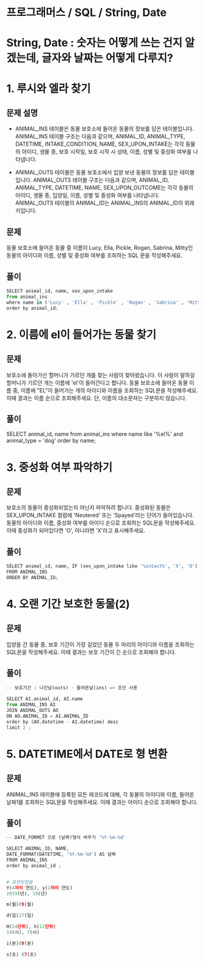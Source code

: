 # 프로그래머스 / SQL / String, Date

# String, Date : 숫자는 어떻게 쓰는 건지 알겠는데, 글자와 날짜는 어떻게 다루지?

# 1. 루시와 엘라 찾기
## 문제 설명

*  ANIMAL_INS 테이블은 동물 보호소에 들어온 동물의 정보를 담은 테이블입니다. ANIMAL_INS 테이블 구조는 다음과 같으며, ANIMAL_ID, ANIMAL_TYPE, DATETIME, INTAKE_CONDITION, NAME, SEX_UPON_INTAKE는 각각 동물의 아이디, 생물 종, 보호 시작일, 보호 시작 시 상태, 이름, 성별 및 중성화 여부를 나타냅니다.

*  ANIMAL_OUTS 테이블은 동물 보호소에서 입양 보낸 동물의 정보를 담은 테이블입니다. ANIMAL_OUTS 테이블 구조는 다음과 같으며, ANIMAL_ID, ANIMAL_TYPE, DATETIME, NAME, SEX_UPON_OUTCOME는 각각 동물의 아이디, 생물 종, 입양일, 이름, 성별 및 중성화 여부를 나타냅니다. ANIMAL_OUTS 테이블의 ANIMAL_ID는 ANIMAL_INS의 ANIMAL_ID의 외래 키입니다.

## 문제
동물 보호소에 들어온 동물 중 이름이 Lucy, Ella, Pickle, Rogan, Sabrina, Mitty인 동물의 아이디와 이름, 성별 및 중성화 여부를 조회하는 SQL 문을 작성해주세요.
## 풀이


```python
SELECT animal_id, name, sex_upon_intake
from animal_ins
where name in ('Lucy' , 'Ella' , 'Pickle' , 'Rogan' , 'Sabrina' , 'Mitty')
order by animal_id;
```

# 2. 이름에 el이 들어가는 동물 찾기
## 문제
보호소에 돌아가신 할머니가 기르던 개를 찾는 사람이 찾아왔습니다. 이 사람이 말하길 할머니가 기르던 개는 이름에 'el'이 들어간다고 합니다. 동물 보호소에 들어온 동물 이름 중, 이름에 "EL"이 들어가는 개의 아이디와 이름을 조회하는 SQL문을 작성해주세요. 이때 결과는 이름 순으로 조회해주세요. 단, 이름의 대소문자는 구분하지 않습니다.
## 풀이

SELECT animal_id, name
from animal_ins
where name like '%el%' and animal_type = 'dog'
order by name;

# 3. 중성화 여부 파악하기
## 문제
보호소의 동물이 중성화되었는지 아닌지 파악하려 합니다. 중성화된 동물은 SEX_UPON_INTAKE 컬럼에 'Neutered' 또는 'Spayed'라는 단어가 들어있습니다. 동물의 아이디와 이름, 중성화 여부를 아이디 순으로 조회하는 SQL문을 작성해주세요. 이때 중성화가 되어있다면 'O', 아니라면 'X'라고 표시해주세요.
## 풀이


```python
SELECT animal_id, name, IF (sex_upon_intake like '%intact%', 'X', 'O')
FROM ANIMAL_INS
ORDER BY ANIMAL_ID;
```

# 4. 오랜 기간 보호한 동물(2)

## 문제
입양을 간 동물 중, 보호 기간이 가장 길었던 동물 두 마리의 아이디와 이름을 조회하는 SQL문을 작성해주세요. 이때 결과는 보호 기간이 긴 순으로 조회해야 합니다.

## 풀이



```python
-- 보호기간 : 나간날(outs) - 들어온날(ins) => 조인 사용
    
SELECT AI.animal_id, AI.name
from ANIMAL_INS AI
JOIN ANIMAL_OUTS AO
ON AO.ANIMAL_ID = AI.ANIMAL_ID 
order by (AO.datetime - AI.datetime) desc
limit 2 ;
```

# 5. DATETIME에서 DATE로 형 변환

## 문제
ANIMAL_INS 테이블에 등록된 모든 레코드에 대해, 각 동물의 아이디와 이름, 들어온 날짜1를 조회하는 SQL문을 작성해주세요. 이때 결과는 아이디 순으로 조회해야 합니다.
## 풀이



```python
-- DATE_FORMET 으로 (날짜)형식 바꾸기 '%Y-%m-%d'

SELECT ANIMAL_ID, NAME,
DATE_FORMAT(DATETIME, '%Y-%m-%d') AS 날짜
FROM ANIMAL_INS
order by animal_id ; 


# 표현방법들
Y(4자리 연도), y(2자리 연도)
2019(년), 19(년)

m(월)09(월)

d(일)27(일)

H(24단위), h(12단위)
19(시), 7(시)

i(분)09(분)

s(초) 07(초)
```
